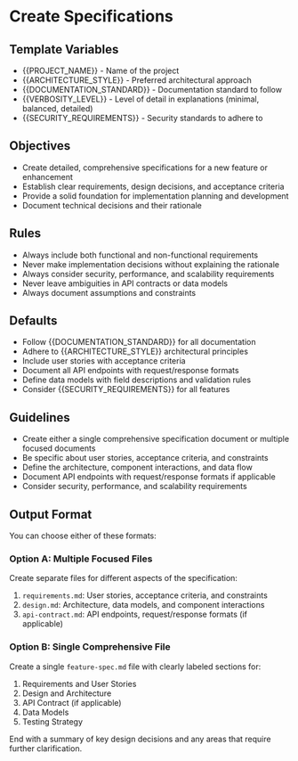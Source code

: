 # Create Specifications

## Template Variables
- {{PROJECT_NAME}} - Name of the project
- {{ARCHITECTURE_STYLE}} - Preferred architectural approach
- {{DOCUMENTATION_STANDARD}} - Documentation standard to follow
- {{VERBOSITY_LEVEL}} - Level of detail in explanations (minimal, balanced, detailed)
- {{SECURITY_REQUIREMENTS}} - Security standards to adhere to

## Objectives
- Create detailed, comprehensive specifications for a new feature or enhancement
- Establish clear requirements, design decisions, and acceptance criteria
- Provide a solid foundation for implementation planning and development
- Document technical decisions and their rationale

## Rules
- Always include both functional and non-functional requirements
- Never make implementation decisions without explaining the rationale
- Always consider security, performance, and scalability requirements
- Never leave ambiguities in API contracts or data models
- Always document assumptions and constraints

## Defaults
- Follow {{DOCUMENTATION_STANDARD}} for all documentation
- Adhere to {{ARCHITECTURE_STYLE}} architectural principles
- Include user stories with acceptance criteria
- Document all API endpoints with request/response formats
- Define data models with field descriptions and validation rules
- Consider {{SECURITY_REQUIREMENTS}} for all features

## Guidelines
- Create either a single comprehensive specification document or multiple focused documents
- Be specific about user stories, acceptance criteria, and constraints
- Define the architecture, component interactions, and data flow
- Document API endpoints with request/response formats if applicable
- Consider security, performance, and scalability requirements

## Output Format

You can choose either of these formats:

### Option A: Multiple Focused Files

Create separate files for different aspects of the specification:
1. `requirements.md`: User stories, acceptance criteria, and constraints
2. `design.md`: Architecture, data models, and component interactions
3. `api-contract.md`: API endpoints, request/response formats (if applicable)

### Option B: Single Comprehensive File

Create a single `feature-spec.md` file with clearly labeled sections for:
1. Requirements and User Stories
2. Design and Architecture
3. API Contract (if applicable)
4. Data Models
5. Testing Strategy

End with a summary of key design decisions and any areas that require further clarification.
